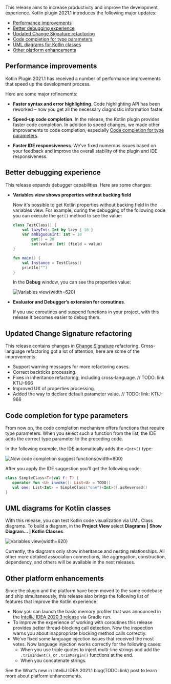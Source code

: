 [//]: # (title: What's new in Kotlin plugin 2021.1)

This release aims to increase productivity and improve the development experience. Kotlin plugin 2021.1 introduces the following major updates:
* [Performance improvements](#performance-improvements)
* [Better debugging experience](#better-debugging-experience)
* [Updated Change Signature refactoring](#updated-change-signature-refactoring)
* [Code completion for type parameters](#code-completion-for-type-parameters)
* [UML diagrams for Kotlin classes](#uml-diagrams-for-kotlin-classes)
* [Other platform enhancements](#other-platform-enhancements)

## Performance improvements

Kotlin Plugin 2021.1 has received a number of performance improvements that speed up the development process.

Here are some major refinements:

* **Faster syntax and error highlighting**. Code highlighting API has been reworked – now you get all the necessary diagnostic information faster.

* **Speed-up code completion**. In the release, the Kotlin plugin provides faster code completion.
  In addition to speed changes, we made other improvements to code completion, especially [Code completion for type parameters](#code-completion-for-type-parameters).

* **Faster IDE responsiveness**. We’ve fixed numerous issues based on your feedback and improve the overall stability of the plugin and IDE responsiveness.

## Better debugging experience

This release expands debugger capabilities. Here are some changes:

* **Variables view shows properties without backing field**

   Now it's possible to get Kotlin properties without backing field in the variables view.
   For example, during the debugging of the following code you can execute the `get()` method to see the value:

   ```kotlin
   class TestClass() {
       val lazyInt: Int by lazy { 10 }
       var ambiguousInt: Int = 10
           get() = 20
           set(value: Int) {field = value}
   }
  
   fun main() {
       val Instance = TestClass()
       println("")
   }
   ```

   In the **Debug** window, you can see the properties value:
  
   ![Variables view](debugging-variables-view.png){width=620}

* **Evaluator and Debugger’s extension for coroutines**.
  
   If you use coroutines and suspend functions in your project, with this release it becomes easier to debug them.

## Updated Change Signature refactoring

This release contains changes in [Change Signature](https://www.jetbrains.com/help/idea/change-signature.html) refactoring. Cross-language refactoring got a lot of attention, here are some of the improvements:

* Support warning messages for more refactoring cases.
* Correct backticks processing.
* Fixes in inheritance refactoring, including cross-language. // TODO: link KTIJ-966
* Improved UX of properties processing.
* Added the way to declare default parameter value.  // TODO: link:  KTIJ-966

## Code completion for type parameters

From now on, the code completion mechanism offers functions that require type parameters. When you select such a function from the list, the IDE adds the correct type parameter to the preceding code.

In the following example, the IDE automatically adds the `<Int>()` type:

![Now code completion suggest functions](code-completion-type-pararmeters.png){width=800}

After you apply the IDE suggestion you'll get the following code:

```kotlin
class SimpleClass<T>(val f: T) {
   operator fun <U> invoke(): List<U> = TODO()
   val one: List<Int> = SimpleClass("one")<Int>().asReversed()
}
```

## UML diagrams for Kotlin classes

With this release, you can test Kotlin code visualization via UML Class diagrams. To build a diagram, in the **Project View** select **Diagrams | Show Diagram... | Kotlin Classes**.

![Variables view](kotlin-classes-uml-diagram.png){width=620}

Currently, the diagrams only show inheritance and nesting relationships. All other more detailed association connections, like aggregation, construction, dependency, and others will be available in the next releases.

## Other platform enhancements

Since the plugin and the platform have been moved to the same codebase and ship simultaneously, this release also brings the following list of features that improve the Kotlin experience:

* Now you can launch the basic memory profiler that was announced in the [IntelliJ IDEA 2020.3 release](https://www.jetbrains.com/idea/whatsnew/#debugger) via Gradle run.
* To improve the experience of working with coroutines this release provides better thread-blocking call detection.
  Now the inspection warns you about inappropriate blocking method calls correctly.
* We’ve fixed some language injection issues that received the most votes. Now language injection works correctly for the following cases:
   * When you use triple quotes to inject multi-line strings and add the `.trimIndent()`, or `.trimMargin()` functions at the end.
   * When you concatenate strings.

See the What’s new in IntelliJ IDEA 2021.1 blog(TODO: link) post to learn more about platform enhancements.